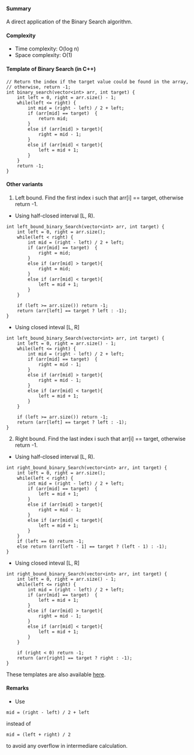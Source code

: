 #### Summary
A direct application of the Binary Search algorithm.

#### Complexity
* Time complexity: O(log n)
* Space complexity: O(1)

#### Template of Binary Search (in C++)
```
// Return the index if the target value could be found in the array,
// otherwise, return -1;
int binary_search(vector<int> arr, int target) {
    int left = 0, right = arr.size() - 1;
    while(left <= right) {
        int mid = (right - left) / 2 + left;
        if (arr[mid] == target)  {
            return mid;
        }
        else if (arr[mid] > target){
            right = mid - 1;
        }
        else if (arr[mid] < target){
            left = mid + 1;
        }
    }
    return -1;
}
``` 

#### Other variants

1. Left bound. Find the first index i such that arr[i] == target, otherwise return -1.

* Using half-closed interval [L, R).
```
int left_bound_binary_Search(vector<int> arr, int target) {
    int left = 0, right = arr.size();
    while(left < right) {
        int mid = (right - left) / 2 + left;
        if (arr[mid] == target)  {
            right = mid;
        }
        else if (arr[mid] > target){
        	right = mid;
    	}
        else if (arr[mid] < target){
            left = mid + 1;
        }
    }

    if (left >= arr.size()) return -1;
    return (arr[left] == target ? left : -1);
}
```

* Using closed inteval [L, R]
```
int left_bound_binary_Search(vector<int> arr, int target) {
    int left = 0, right = arr.size() - 1;
    while(left <= right) {
        int mid = (right - left) / 2 + left;
        if (arr[mid] == target)  {
            right = mid - 1;
        }
        else if (arr[mid] > target){
        	right = mid - 1; 
    	}
        else if (arr[mid] < target){
            left = mid + 1;
        }
    }

    if (left >= arr.size()) return -1;
    return (arr[left] == target ? left : -1);
}
```

2. Right bound. Find the last index i such that arr[i] == target, otherwise return -1.

* Using half-closed interval [L, R).
```
int right_bound_binary_Search(vector<int> arr, int target) {
    int left = 0, right = arr.size();
    while(left < right) {
        int mid = (right - left) / 2 + left;
        if (arr[mid] == target)  {
            left = mid + 1;
        }
        else if (arr[mid] > target){
        	right = mid - 1;
    	}
        else if (arr[mid] < target){
            left = mid + 1;
        }
    }
    if (left == 0) return -1;
    else return (arr[left - 1] == target ? (left - 1) : -1);
}
```

* Using closed inteval [L, R]
```
int right_bound_binary_Search(vector<int> arr, int target) {
    int left = 0, right = arr.size() - 1;
    while(left <= right) {
        int mid = (right - left) / 2 + left;
        if (arr[mid] == target)  {
            left = mid + 1;
        }
        else if (arr[mid] > target){
        	right = mid - 1; 
    	}
        else if (arr[mid] < target){
            left = mid + 1;
        }
    }

    if (right < 0) return -1;
    return (arr[right] == target ? right : -1);
}
```


These templates are also available [here](https://github.com/jinshendan/Leetcode/tree/master/Template/Maths/Binary-Search).


#### Remarks
* Use
```
mid = (right - left) / 2 + left
```
instead of
```
mid = (left + right) / 2
```
to avoid any overflow in intermediare calculation.